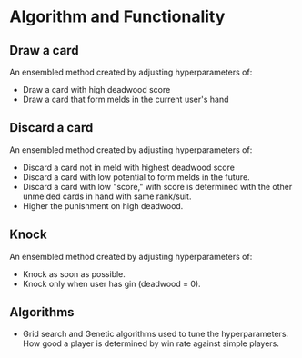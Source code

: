 # Algorithm and Functionality  

## Draw a card  
An ensembled method created by adjusting hyperparameters of:  
- Draw a card with high deadwood score  
- Draw a card that form melds in the current user's hand  

## Discard a card  
An ensembled method created by adjusting hyperparameters of:  
- Discard a card not in meld with highest deadwood score  
- Discard a card with low potential to form melds in the future.  
- Discard a card with low "score," with score is determined with the other unmelded cards in hand with same rank/suit.  
- Higher the punishment on high deadwood.  

## Knock 
An ensembled method created by adjusting hyperparameters of:
- Knock as soon as possible.  
- Knock only when user has gin (deadwood = 0).  

## Algorithms
- Grid search and Genetic algorithms used to tune the hyperparameters. How good a player is determined by win rate against simple players. 